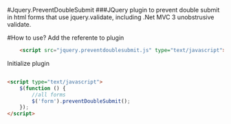 #Jquery.PreventDoubleSubmit
###JQuery plugin to prevent double submit in html forms that use jquery.validate, including .Net MVC 3 unobstrusive validate.

#How to use?
Add the referente to plugin

```html
    <script src="jquery.preventdoublesubmit.js" type="text/javascript"></script>
```

Initialize plugin
```html

<script type="text/javascript">
    $(function () {
    	//all forms
    	$('form').preventDoubleSubmit();    	
    });
</script>
```